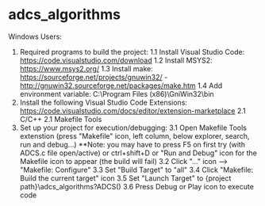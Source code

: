 # adcs_algorithms
Windows Users:
1. Required programs to build the project:
    1.1 Install Visual Studio Code: https://code.visualstudio.com/download
    1.2 Install MSYS2: https://www.msys2.org/
    1.3 Install make: https://sourceforge.net/projects/gnuwin32/
        - http://gnuwin32.sourceforge.net/packages/make.htm
    1.4 Add environment variable: C:\Program Files (x86)\GniWin32\bin
2. Install the following Visual Studio Code Extensions: https://code.visualstudio.com/docs/editor/extension-marketplace
    2.1 C/C++
    2.1 Makefile Tools
3. Set up your project for execution/debugging:
    3.1 Open Makefile Tools extenstion (press "Makefile" icon, left column, below explorer, search, run and debug...)
        **Note: you may have to press F5 on first try (with ADCS.c file open/active) or ctrl+shift+D or "Run and Debug" icon for the Makefile icon to appear (the build will fail)
    3.2 Click "..." icon --> "Makefile: Configure"
    3.3 Set "Build Target" to "all"
    3.4 Click "Makefile: Build the current target" icon
    3.5 Set "Launch Target" to {project path}\adcs_algorithms?ADCS()
    3.6 Press Debug or Play icon to execute code